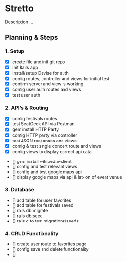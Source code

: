 # Stretto

Description ...

## Planning & Steps

### 1. Setup
- [x] create file and init git repo
- [x] init Rails app
- [x] install/setup Devise for auth
- [x] config routes, controller and views for initial test
- [x] confirm server and view is working
- [x] config user auth routes and views
- [x] test user auth

### 2. API's & Routing
- [x] config festivals routes 
- [x] test SeatGeek API via Postman
- [x] gem install HTTP Party
- [x] config HTTP party via controller
- [x] test JSON responses and views
- [x] config & test single concert route and views
- [x] config views to display correct api data
- [] gem install wikipedia-client
- [] config and test relevant views
- [] config and test google maps api
- [] display google maps via api & lat-lon of event venue


### 3. Database
- [] add table for user favorites
- [] add table for festivals saved
- [] rails db:migrate
- [] rails db:seed
- [] rails c to test migrations/seeds

### 4. CRUD Functionality
- [] create user route to favorites page
- [] config save and delete functionality
- [] 

